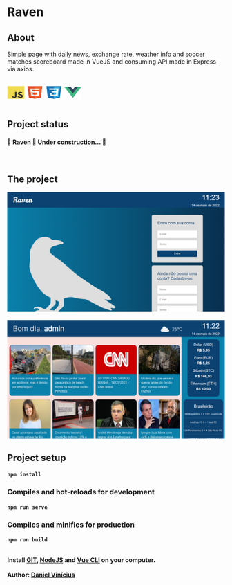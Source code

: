 # Raven

## About
Simple page with daily news, exchange rate, weather info and soccer matches scoreboard made in VueJS and consuming API made in Express via axios.
<br/>

<div style="display: inline_block"><br>
    <img align="center" alt="Javascript" title="Javascript" height="30" width="40" src="https://raw.githubusercontent.com/devicons/devicon/master/icons/javascript/javascript-original.svg">
    <img align="center" alt="HTML" title="HTML" height="30" width="40" src="https://raw.githubusercontent.com/devicons/devicon/master/icons/html5/html5-original.svg">
    <img align="center" alt="CSS" title="CSS" height="30" width="40" src="https://raw.githubusercontent.com/devicons/devicon/master/icons/css3/css3-original.svg">
    <img align="center" alt="VueJS" title="VueJS" height="30" width="40" src="https://raw.githubusercontent.com/devicons/devicon/master/icons/vuejs/vuejs-original.svg">
</div>
<br/>

## Project status
<h4> 
	🚧 Raven 🚀 Under construction... 🚧
</h4>
<br/>

## The project
<b>
 <img src='src/assets/raven_screenshot.png' alt='A4D' title='A4D'>
 <br/><br/>
<img src='src/assets/raven_home.png' alt='A4D' title='A4D'>
<br/>

## Project setup
```
npm install
```

### Compiles and hot-reloads for development
```
npm run serve
```

### Compiles and minifies for production
```
npm run build
```

<br/>
Install <a href="https://git-scm.com/">GIT</a>, <a href="https://nodejs.org/en/">NodeJS</a> and <a href="https://cli.vuejs.org/">Vue CLI</a> on your computer.
<br/><br/>
<b>Author:</b> <a href="https://beacons.ai/danvinicius">Daniel Vinícius</a>
